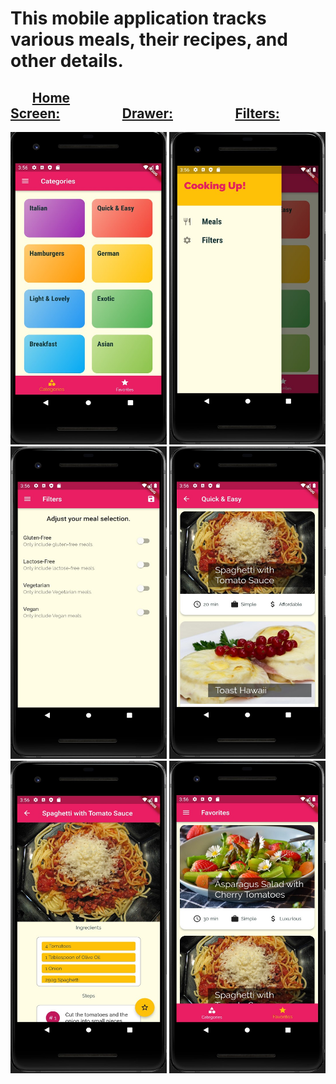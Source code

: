 # This mobile application tracks various meals, their recipes, and other details.

##        <ins>Home Screen:</ins>                    <ins>Drawer:</ins>                    <ins>Filters:</ins>
<img src = "https://github.com/BrandonScanlon/Meals_App/blob/master/images/Meals%20App%201.jpg" width="250" height="500"/>
<img src = "https://github.com/BrandonScanlon/Meals_App/blob/master/images/Meals%20App%202.jpg" width="250" height="500"/>
<img src = "https://github.com/BrandonScanlon/Meals_App/blob/master/images/Meals%20App%203.jpg" width="250" height="500"/>
<img src = "https://github.com/BrandonScanlon/Meals_App/blob/master/images/Meals%20App%204.jpg" width="250" height="500"/>
<img src = "https://github.com/BrandonScanlon/Meals_App/blob/master/images/Meals%20App%205.jpg" width="250" height="500"/>
<img src = "https://github.com/BrandonScanlon/Meals_App/blob/master/images/Meals%20App%206.jpg" width="250" height="500"/> 
